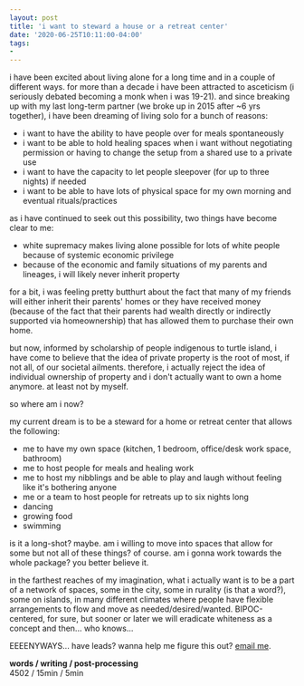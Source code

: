 ```yaml
---
layout: post
title: 'i want to steward a house or a retreat center'
date: '2020-06-25T10:11:00-04:00'
tags:
- 
--- 
```



i have been excited about living alone for a long time and in a couple of different ways. for more than a decade i have been attracted to asceticism (i seriously debated becoming a monk when i was 19-21). and since breaking up with my last long-term partner (we broke up in 2015 after ~6 yrs together), i have been dreaming of living solo for a bunch of reasons:

* i want to have the ability to have people over for meals spontaneously
* i want to be able to hold healing spaces when i want without negotiating permission or having to change the setup from a shared use to a private use
* i want to have the capacity to let people sleepover (for up to three nights) if needed
* i want to be able to have lots of physical space for my own morning and eventual rituals/practices

as i have continued to seek out this possibility, two things have become clear to me:

* white supremacy makes living alone possible for lots of white people because of systemic economic privilege
* because of the economic and family situations of my parents and lineages, i will likely never inherit property

for a bit, i was feeling pretty butthurt about the fact that many of my friends will either inherit their parents' homes or they have received money (because of the fact that their parents had wealth directly or indirectly supported via homeownership) that has allowed them to purchase their own home. 

but now, informed by scholarship of people indigenous to turtle island, i have come to believe that the idea of private property is the root of most, if not all, of our societal ailments. therefore, i actually reject the idea of individual ownership of property and i don't actually want to own a home anymore. at least not by myself. 

so where am i now? 

my current dream is to be a steward for a home or retreat center that allows the following:

* me to have my own space (kitchen, 1 bedroom, office/desk work space, bathroom) 
* me to host people for meals and healing work
* me to host my nibblings and be able to play and laugh without feeling like it's bothering anyone
* me or a team to host people for retreats up to six nights long
* dancing
* growing food
* swimming

is it a long-shot? maybe. am i willing to move into spaces that allow for some but not all of these things? of course. am i gonna work towards the whole package? you better believe it. 

in the farthest reaches of my imagination, what i actually want is to be a part of a network of spaces, some in the city, some in rurality (is that a word?), some on islands, in many different climates where people have flexible arrangements to flow and move as needed/desired/wanted. BIPOC-centered, for sure, but sooner or later we will eradicate whiteness as a concept and then... who knows... 

EEEENYWAYS... have leads? wanna help me figure this out? [email me](mailto:lawrence.barriner.ii@gmail.com).

<!-- hyperlink bank -->


<!-- &#042; = asterisk -->
<!-- &#039; = single quote '-->

**words / writing / post-processing**  
4502 / 15min / 5min